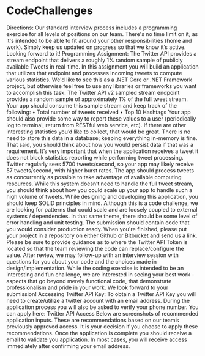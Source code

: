 # CodeChallenges

Directions:
Our standard interview process includes a programming exercise for all levels of positions on our team.
There's no time limit on it, as it's intended to be able to fit around your other responsibilities (home and
work). Simply keep us updated on progress so that we know it’s active. Looking forward to it!
Programming Assignment:
The Twitter API provides a stream endpoint that delivers a roughly 1% random sample of publicly available
Tweets in real-time. In this assignment you will build an application that utilizes that endpoint and processes
incoming tweets to compute various statistics. We'd like to see this as a .NET Core or .NET Framework
project, but otherwise feel free to use any libraries or frameworks you want to accomplish this task.
The Twitter API v2 sampled stream endpoint provides a random sample of approximately 1% of the full tweet
stream. Your app should consume this sample stream and keep track of the following:
• Total number of tweets received
• Top 10 Hashtags
Your app should also provide some way to report these values to a user (periodically log to terminal, return
from RESTful web service, etc). If there are other interesting statistics you’d like to collect, that would be
great. There is no need to store this data in a database; keeping everything in-memory is fine. That said, you
should think about how you would persist data if that was a requirement.
It’s very important that when the application receives a tweet it does not block statistics reporting while
performing tweet processing. Twitter regularly sees 5700 tweets/second, so your app may likely receive 57
tweets/second, with higher burst rates. The app should process tweets as concurrently as possible to take
advantage of available computing resources. While this system doesn’t need to handle the full tweet stream,
you should think about how you could scale up your app to handle such a high volume of tweets.
While designing and developing this application, you should keep SOLID principles in mind. Although this is a
code challenge, we are looking for patterns that could scale and are loosely coupled to external systems /
dependencies. In that same theme, there should be some level of error handling and unit testing. The
submission should contain code that you would consider production ready.
When you're finished, please put your project in a repository on either Github or Bitbucket and send us a link.
Please be sure to provide guidance as to where the Twitter API Token is located so that the team reviewing
the code can replace/configure the value. After review, we may follow-up with an interview session with
questions for you about your code and the choices made in design/implementation.
While the coding exercise is intended to be an interesting and fun challenge, we are interested in seeing your
best work - aspects that go beyond merely functional code, that demonstrate professionalism and pride in
your work. We look forward to your submission!
Accessing Twitter API Key:
To obtain a Twitter API Key you will need to create/utilize a twitter account with an email address. During the
application process you will also be asked to verify your phone number. You can apply here: Twitter API
Access
Below are screenshots of recommended application inputs. These are recommendations based on our team’s
previously approved access. It is your decision if you choose to apply these recommendations. Once the
application is complete you should receive a email to validate you application. In most cases, you will receive
access immediately after confirming your email address.